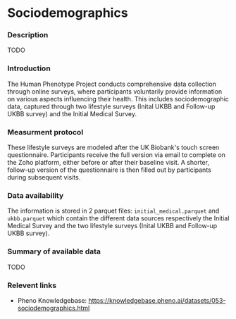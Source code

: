 # Sociodemographics

### Description 

TODO

### Introduction

The Human Phenotype Project conducts comprehensive data collection through online surveys, where participants voluntarily provide information on various aspects influencing their health. This includes sociodemographic data, captured through two lifestyle surveys (Inital UKBB and Follow-up UKBB survey) and the Initial Medical Survey.

### Measurment protocol <!-- long measurment protocol for the data browser -->

These lifestyle surveys are modeled after the UK Biobank's touch screen questionnaire. Participants receive the full version via email to complete on the Zoho platform, either before or after their baseline visit. A shorter, follow-up version of the questionnaire is then filled out by participants during subsequent visits. 

### Data availability <!-- for the example notebooks -->

The information is stored in 2 parquet files: `initial_medical.parquet`  and `ukbb.parquet` which contain the different data sources respectively the Initial Medical Survey and the  two lifestyle surveys (Inital UKBB and Follow-up UKBB survey).

### Summary of available data <!-- for the data browser -->

TODO

### Relevent links

* Pheno Knowledgebase: https://knowledgebase.pheno.ai/datasets/053-sociodemographics.html